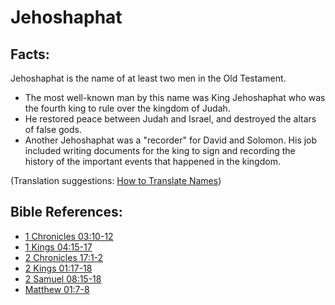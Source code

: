 # Jehoshaphat #

## Facts: ##

Jehoshaphat is the name of at least two men in the Old Testament.

* The most well-known man by this name was King Jehoshaphat who was the fourth king to rule over the kingdom of Judah.
* He restored peace between Judah and Israel, and destroyed the altars of false gods.
* Another Jehoshaphat was a "recorder" for David and Solomon. His job included writing documents for the king to sign and recording the history of the important events that happened in the kingdom.

(Translation suggestions: [How to Translate Names](en/ta-vol1/translate/man/translate-names))



## Bible References: ##

* [1 Chronicles 03:10-12](en/tn/1ch/help/03/10)
* [1 Kings 04:15-17](en/tn/1ki/help/04/15)
* [2 Chronicles 17:1-2](en/tn/2ch/help/17/01)
* [2 Kings 01:17-18](en/tn/2ki/help/01/17)
* [2 Samuel 08:15-18](en/tn/2sa/help/08/15)
* [Matthew 01:7-8](en/tn/mat/help/01/07)